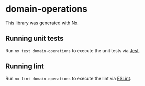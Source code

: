 # domain-operations

This library was generated with [Nx](https://nx.dev).

## Running unit tests

Run `nx test domain-operations` to execute the unit tests via [Jest](https://jestjs.io).

## Running lint

Run `nx lint domain-operations` to execute the lint via [ESLint](https://eslint.org/).
